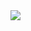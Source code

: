 <img src="https://i1.wp.com/nobon.me/wp-content/uploads/2016/02/tumblr_o1lcumzQ0P1uf9lyxo1_500.gif?fit=500%2C315&ssl=1">
<!--
**Yokohide0317/Yokohide0317** is a ✨ _special_ ✨ repository because its `README.md` (this file) appears on your GitHub profile.

Here are some ideas to get you started:

- 🔭 I’m currently working on ...
- 🌱 I’m currently learning ...
- 👯 I’m looking to collaborate on ...
- 🤔 I’m looking for help with ...
- 💬 Ask me about ...
- 📫 How to reach me: ...
- 😄 Pronouns: ...
- ⚡ Fun fact: ...
-->
